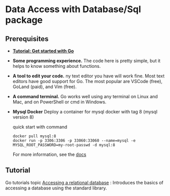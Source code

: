 # Data Access with Database/Sql package

## Prerequisites
- **[Tutorial: Get started with Go](https://go.dev/doc/tutorial/getting-started)**
- **Some programming experience.** 
    The code here is pretty simple, but it helps to know something about functions.

- **A tool to edit your code.** 
    ny text editor you have will work fine. Most text editors have good support for Go. The most popular are VSCode (free), GoLand (paid), and Vim (free).

- **A command terminal.** 
    Go works well using any terminal on Linux and Mac, and on PowerShell or cmd in Windows.
    
- **Mysql Docker**
    Deploy a container for mysql docker with tag 8 (mysql version 8)

    quick start with command
    ```
    docker pull mysql:8
    docker run -p 3306:3306 -p 33060:33060 --name=mysql -e MYSQL_ROOT_PASSWORD=my-root-passwd -d mysql:8
    ```

    For more information, see the [docs](https://hub.docker.com/_/mysql)

## Tutorial

Go tutorials topic [Accessing a relational database](https://go.dev/doc/tutorial/database-access) : 
Introduces the basics of accessing a database using the standard library.